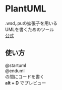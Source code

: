 # PlantUML
.wsd,.puの拡張子を用いる  
UMLを書くためのツール  
[公式](https://plantuml.com/ja/)

## 使い方
@startuml  
@enduml  
の間にコードを書く  
**alt + D** でプレビュー
